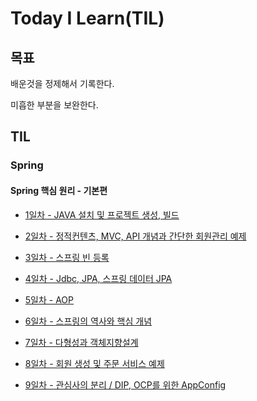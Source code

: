 # Today I Learn(TIL)

## 목표
배운것을 정제해서 기록한다.

미흡한 부분을 보완한다.



## TIL
### Spring
#### Spring 핵심 원리 - 기본편
* [1일차 - JAVA 설치 및 프로젝트 생성, 빌드](https://github.com/jub3907/Today-I-Learn/blob/main/spring/day1.md)
* [2일차 - 정적컨텐츠, MVC, API 개념과 간단한 회원관리 예제](https://github.com/jub3907/Today-I-Learn/blob/main/spring/day2.md)
* [3일차 - 스프링 빈 등록](https://github.com/jub3907/Today-I-Learn/blob/main/spring/day3.md)
* [4일차 - Jdbc, JPA, 스프링 데이터 JPA](https://github.com/jub3907/Today-I-Learn/blob/main/spring/day4.md)
* [5일차 - AOP](https://github.com/jub3907/Today-I-Learn/blob/main/spring/day5.md)

* [6일차 - 스프링의 역사와 핵심 개념](https://github.com/jub3907/Today-I-Learn/blob/main/spring/day6.md)
* [7일차 - 다형성과 객체지향설계](https://github.com/jub3907/Today-I-Learn/blob/main/spring/day7.md)
* [8일차 - 회원 생성 및 주문 서비스 예제](https://github.com/jub3907/Today-I-Learn/blob/main/spring/day8.md)
* [9일차 - 관심사의 분리 / DIP, OCP를 위한 AppConfig](https://github.com/jub3907/Today-I-Learn/blob/main/spring/day9.md)
